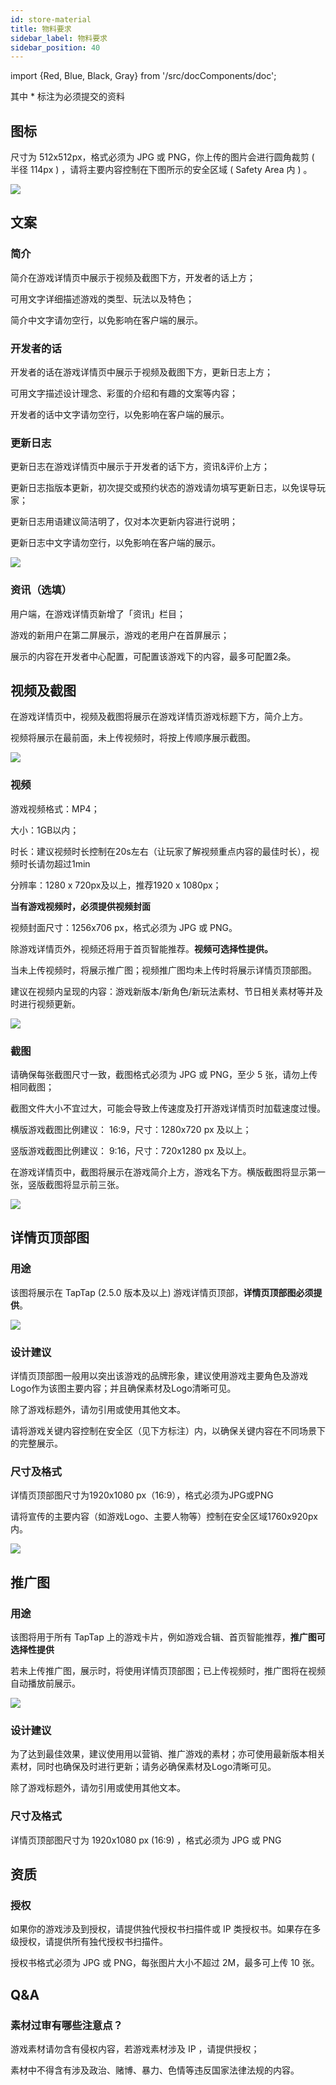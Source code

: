 ```yaml
---
id: store-material
title: 物料要求
sidebar_label: 物料要求
sidebar_position: 40
---
```


import {Red, Blue, Black, Gray} from '/src/docComponents/doc';

其中 <Red>*</Red> 标注为必须提交的资料   

## 图标

尺寸为 512x512px，格式必须为 JPG 或 PNG，你上传的图片会进行圆角裁剪 ( 半径 114px ) ，请将主要内容控制在下图所示的安全区域 ( Safety Area 内 ) 。  



![ ](/img/Assets-Requirements-1.png)  

## 文案

### 简介

简介在游戏详情页中展示于视频及截图下方，开发者的话上方；

可用文字详细描述游戏的类型、玩法以及特色；

简介中文字请勿空行，以免影响在客户端的展示。

### 开发者的话 

开发者的话在游戏详情页中展示于视频及截图下方，更新日志上方；

可用文字描述设计理念、彩蛋的介绍和有趣的文案等内容；

开发者的话中文字请勿空行，以免影响在客户端的展示。

### 更新日志

更新日志在游戏详情页中展示于开发者的话下方，资讯&评价上方；

更新日志指版本更新，初次提交或预约状态的游戏请勿填写更新日志，以免误导玩家；

更新日志用语建议简洁明了，仅对本次更新内容进行说明；

更新日志中文字请勿空行，以免影响在客户端的展示。

![ ](/img/Assets-Requirements-2.png)

### 资讯（选填）

用户端，在游戏详情页新增了「资讯」栏目；

游戏的新用户在第二屏展示，游戏的老用户在首屏展示；

展示的内容在开发者中心配置，可配置该游戏下的内容，最多可配置2条。



## 视频及截图

在游戏详情页中，视频及截图将展示在游戏详情页游戏标题下方，简介上方。

视频将展示在最前面，未上传视频时，将按上传顺序展示截图。

![ ](/img/Assets-Requirements-3.png) 

### 视频

游戏视频格式：MP4；

大小：1GB以内；

时长：建议视频时长控制在20s左右（让玩家了解视频重点内容的最佳时长），视频时长请勿超过1min

分辨率：1280 x 720px及以上，推荐1920 x 1080px；

**当有游戏视频时，必须提供视频封面**

视频封面尺寸：1256x706 px，格式必须为 JPG 或 PNG。

除游戏详情页外，视频还将用于首页智能推荐。**视频可选择性提供。**

当未上传视频时，将展示推广图；视频推广图均未上传时将展示详情页顶部图。

建议在视频内呈现的内容：游戏新版本/新角色/新玩法素材、节日相关素材等并及时进行视频更新。

![ ](/img/Assets-Requirements-5.png)  
  

### 截图

请确保每张截图尺寸一致，截图格式必须为 JPG 或 PNG，至少 5 张，请勿上传相同截图；

截图文件大小不宜过大，可能会导致上传速度及打开游戏详情页时加载速度过慢。

横版游戏截图比例建议： 16:9，尺寸：1280x720 px 及以上；

竖版游戏截图比例建议： 9:16，尺寸：720x1280 px 及以上。

在游戏详情页中，截图将展示在游戏简介上方，游戏名下方。横版截图将显示第一张，竖版截图将显示前三张。

![ ](/img/Assets-Requirements-6.png) 

## 详情页顶部图

### 用途

该图将展示在 TapTap (2.5.0 版本及以上) 游戏详情页顶部，**详情页顶部图必须提供**。 

![ ](/img/Assets-Requirements-7.png)     

### 设计建议

详情页顶部图一般用以突出该游戏的品牌形象，建议使用游戏主要角色及游戏Logo作为该图主要内容；并且确保素材及Logo清晰可见。

除了游戏标题外，请勿引用或使用其他文本。

请将游戏关键内容控制在安全区（见下方标注）内，以确保关键内容在不同场景下的完整展示。

### 尺寸及格式

详情页顶部图尺寸为1920x1080 px（16:9），格式必须为JPG或PNG

请将宣传的主要内容（如游戏Logo、主要人物等）控制在安全区域1760x920px内。

![ ](/img/Assets-Requirements-8.png)  

##  推广图

### 用途

该图将用于所有 TapTap 上的游戏卡片，例如游戏合辑、首页智能推荐，**推广图可选择性提供**

若未上传推广图，展示时，将使用详情页顶部图；已上传视频时，推广图将在视频自动播放前展示。

![ ](/img/Assets-Requirements-9.png)  

### 设计建议

为了达到最佳效果，建议使用用以营销、推广游戏的素材；亦可使用最新版本相关素材，同时也确保及时进行更新；请务必确保素材及Logo清晰可见。

除了游戏标题外，请勿引用或使用其他文本。

### 尺寸及格式

详情页顶部图尺寸为 1920x1080 px (16:9) ，格式必须为 JPG 或 PNG

## 资质

### 授权

如果你的游戏涉及到授权，请提供独代授权书扫描件或 IP 类授权书。如果存在多级授权，请提供所有独代授权书扫描件。  

授权书格式必须为 JPG 或 PNG，每张图片大小不超过 2M，最多可上传 10 张。  

## Q&A

### 素材过审有哪些注意点？

游戏素材请勿含有侵权内容，若游戏素材涉及 IP ，请提供授权；

素材中不得含有涉及政治、赌博、暴力、色情等违反国家法律法规的内容。  
